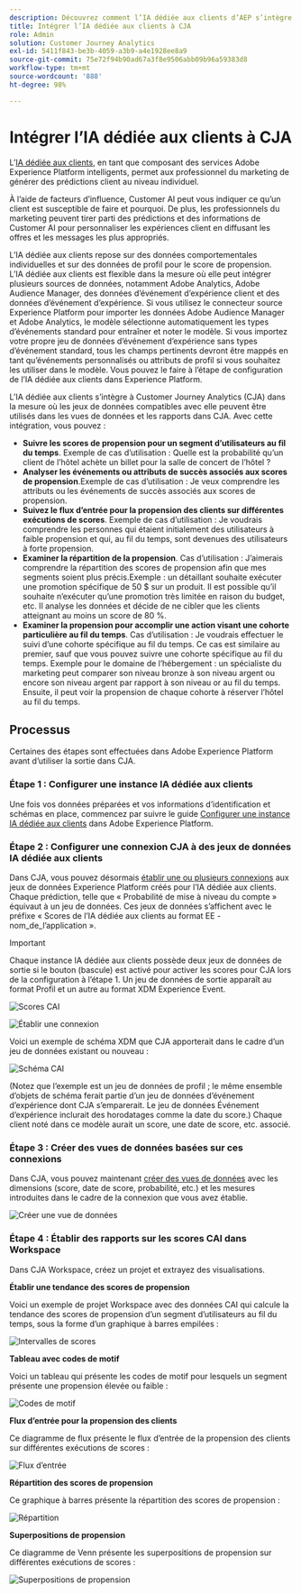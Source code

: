 ```yaml
---
description: Découvrez comment l’IA dédiée aux clients d’AEP s’intègre à Workspace dans CJA.
title: Intégrer l’IA dédiée aux clients à CJA
role: Admin
solution: Customer Journey Analytics
exl-id: 5411f843-be3b-4059-a3b9-a4e1928ee8a9
source-git-commit: 75e72f94b90ad67a3f8e9506abb09b96a59383d8
workflow-type: tm+mt
source-wordcount: '888'
ht-degree: 98%

---
```


# Intégrer l’IA dédiée aux clients à CJA

L’[IA dédiée aux clients](https://experienceleague.adobe.com/docs/experience-platform/intelligent-services/customer-ai/overview.html?lang=fr), en tant que composant des services Adobe Experience Platform intelligents, permet aux professionnel du marketing de générer des prédictions client au niveau individuel.

À l’aide de facteurs d’influence, Customer AI peut vous indiquer ce qu’un client est susceptible de faire et pourquoi. De plus, les professionnels du marketing peuvent tirer parti des prédictions et des informations de Customer AI pour personnaliser les expériences client en diffusant les offres et les messages les plus appropriés.

L’IA dédiée aux clients repose sur des données comportementales individuelles et sur des données de profil pour le score de propension. L’IA dédiée aux clients est flexible dans la mesure où elle peut intégrer plusieurs sources de données, notamment Adobe Analytics, Adobe Audience Manager, des données d’événement d’expérience client et des données d’événement d’expérience. Si vous utilisez le connecteur source Experience Platform pour importer les données Adobe Audience Manager et Adobe Analytics, le modèle sélectionne automatiquement les types d’événements standard pour entraîner et noter le modèle. Si vous importez votre propre jeu de données d’événement d’expérience sans types d’événement standard, tous les champs pertinents devront être mappés en tant qu’événements personnalisés ou attributs de profil si vous souhaitez les utiliser dans le modèle. Vous pouvez le faire à l’étape de configuration de l’IA dédiée aux clients dans Experience Platform.

L’IA dédiée aux clients s’intègre à Customer Journey Analytics (CJA) dans la mesure où les jeux de données compatibles avec elle peuvent être utilisés dans les vues de données et les rapports dans CJA. Avec cette intégration, vous pouvez :

* **Suivre les scores de propension pour un segment d’utilisateurs au fil du temps**. Exemple de cas d’utilisation : Quelle est la probabilité qu’un client de l’hôtel achète un billet pour la salle de concert de l’hôtel ?
* **Analyser les événements ou attributs de succès associés aux scores de propension**.Exemple de cas d’utilisation : Je veux comprendre les attributs ou les événements de succès associés aux scores de propension.
* **Suivez le flux d’entrée pour la propension des clients sur différentes exécutions de scores**. Exemple de cas d’utilisation : Je voudrais comprendre les personnes qui étaient initialement des utilisateurs à faible propension et qui, au fil du temps, sont devenues des utilisateurs à forte propension.
* **Examiner la répartition de la propension**. Cas d’utilisation : J’aimerais comprendre la répartition des scores de propension afin que mes segments soient plus précis.Exemple : un détaillant souhaite exécuter une promotion spécifique de 50 $ sur un produit. Il est possible qu’il souhaite n’exécuter qu’une promotion très limitée en raison du budget, etc. Il analyse les données et décide de ne cibler que les clients atteignant au moins un score de 80 %.
* **Examiner la propension pour accomplir une action visant une cohorte particulière au fil du temps**. Cas d’utilisation : Je voudrais effectuer le suivi d’une cohorte spécifique au fil du temps. Ce cas est similaire au premier, sauf que vous pouvez suivre une cohorte spécifique au fil du temps. Exemple pour le domaine de l’hébergement : un spécialiste du marketing peut comparer son niveau bronze à son niveau argent ou encore son niveau argent par rapport à son niveau or au fil du temps. Ensuite, il peut voir la propension de chaque cohorte à réserver l’hôtel au fil du temps.

## Processus

Certaines des étapes sont effectuées dans Adobe Experience Platform avant d’utiliser la sortie dans CJA.

### Étape 1 : Configurer une instance IA dédiée aux clients

Une fois vos données préparées et vos informations d’identification et schémas en place, commencez par suivre le guide [Configurer une instance IA dédiée aux clients](https://experienceleague.adobe.com/docs/experience-platform/intelligent-services/customer-ai/user-guide/configure.html?lang=fr) dans Adobe Experience Platform.

### Étape 2 : Configurer une connexion CJA à des jeux de données IA dédiée aux clients

Dans CJA, vous pouvez désormais [établir une ou plusieurs connexions](/help/connections/create-connection.md) aux jeux de données Experience Platform créés pour l’IA dédiée aux clients. Chaque prédiction, telle que « Probabilité de mise à niveau du compte » équivaut à un jeu de données. Ces jeux de données s’affichent avec le préfixe « Scores de l’IA dédiée aux clients au format EE - nom_de_l’application ».

>[!IMPORTANT]
>
>Chaque instance IA dédiée aux clients possède deux jeux de données de sortie si le bouton (bascule) est activé pour activer les scores pour CJA lors de la configuration à l’étape 1. Un jeu de données de sortie apparaît au format Profil et un autre au format XDM Experience Event.

![Scores CAI](assets/cai-scores.png)

![Établir une connexion](assets/create-conn.png)

Voici un exemple de schéma XDM que CJA apporterait dans le cadre d’un jeu de données existant ou nouveau :

![Schéma CAI](assets/cai-schema.png)

(Notez que l’exemple est un jeu de données de profil ; le même ensemble d’objets de schéma ferait partie d’un jeu de données d’événement d’expérience dont CJA s’emparerait. Le jeu de données Événement d’expérience inclurait des horodatages comme la date du score.) Chaque client noté dans ce modèle aurait un score, une date de score, etc.  associé.

### Étape 3 : Créer des vues de données basées sur ces connexions

Dans CJA, vous pouvez maintenant [créer des vues de données](/help/data-views/create-dataview.md) avec les dimensions (score, date de score, probabilité, etc.) et les mesures introduites dans le cadre de la connexion que vous avez établie.

![Créer une vue de données](assets/create-dataview.png)

### Étape 4 : Établir des rapports sur les scores CAI dans Workspace

Dans CJA Workspace, créez un projet et extrayez des visualisations.

**Établir une tendance des scores de propension**

Voici un exemple de projet Workspace avec des données CAI qui calcule la tendance des scores de propension d’un segment d’utilisateurs au fil du temps, sous la forme d’un graphique à barres empilées :

![Intervalles de scores](assets/workspace-scores.png)

**Tableau avec codes de motif**

Voici un tableau qui présente les codes de motif pour lesquels un segment présente une propension élevée ou faible :

![Codes de motif](assets/reason-codes.png)

**Flux d’entrée pour la propension des clients**

Ce diagramme de flux présente le flux d’entrée de la propension des clients sur différentes exécutions de scores :

![Flux d’entrée](assets/flow.png)

**Répartition des scores de propension**

Ce graphique à barres présente la répartition des scores de propension :

![Répartition](assets/distribution.png)

**Superpositions de propension**

Ce diagramme de Venn présente les superpositions de propension sur différentes exécutions de scores :

![Superpositions de propension](assets/venn.png)
